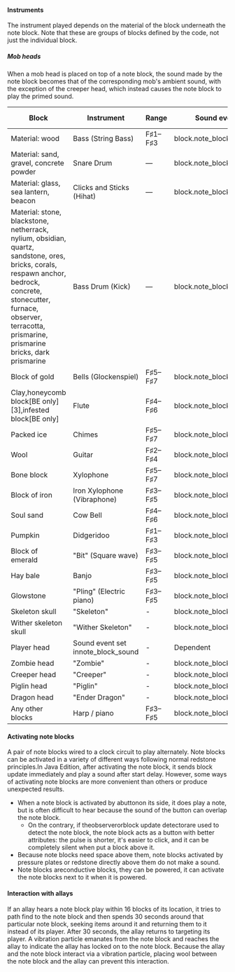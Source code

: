#### Instruments
The instrument played depends on the material of the block underneath the note block. Note that these are groups of blocks defined by the code, not just the individual block.

##### Mob heads
When a mob head is placed on top of a note block, the sound made by the note block becomes that of the corresponding mob's ambient sound, with the exception of the creeper head, which instead causes the note block to play the primed sound.

| Block                                                                                                                                                                                                                             | Instrument                         | Range   | Sound event names (Java)                 | Sound event names (Bedrock) |
|-----------------------------------------------------------------------------------------------------------------------------------------------------------------------------------------------------------------------------------|------------------------------------|---------|------------------------------------------|-----------------------------|
| Material: wood                                                                                                                                                                                                                    | Bass (String Bass)                 | F♯1–F♯3 | block.note_block.bass                    | note.bass                   |
| Material: sand, gravel, concrete powder                                                                                                                                                                                           | Snare Drum                         | —       | block.note_block.snare                   | note.snare                  |
| Material: glass, sea lantern, beacon                                                                                                                                                                                              | Clicks and Sticks (Hihat)          | —       | block.note_block.hat                     | note.hat                    |
| Material: stone, blackstone, netherrack, nylium, obsidian, quartz, sandstone, ores, bricks, corals, respawn anchor, bedrock, concrete, stonecutter, furnace, observer, terracotta, prismarine, prismarine bricks, dark prismarine | Bass Drum (Kick)                   | —       | block.note_block.basedrum                | note.bd                     |
| Block of gold                                                                                                                                                                                                                     | Bells (Glockenspiel)               | F♯5–F♯7 | block.note_block.bell                    | note.bell                   |
| Clay,honeycomb block‌[BE  only][3],infested block‌[BE  only]                                                                                                                                                                      | Flute                              | F♯4–F♯6 | block.note_block.flute                   | note.flute                  |
| Packed ice                                                                                                                                                                                                                        | Chimes                             | F♯5–F♯7 | block.note_block.chime                   | note.chime                  |
| Wool                                                                                                                                                                                                                              | Guitar                             | F♯2–F♯4 | block.note_block.guitar                  | note.guitar                 |
| Bone block                                                                                                                                                                                                                        | Xylophone                          | F♯5–F♯7 | block.note_block.xylophone               | note.xylophone              |
| Block of iron                                                                                                                                                                                                                     | Iron Xylophone (Vibraphone)        | F♯3–F♯5 | block.note_block.iron_xylophone          | note.iron_xylophone         |
| Soul sand                                                                                                                                                                                                                         | Cow Bell                           | F♯4–F♯6 | block.note_block.cow_bell                | note.cow_bell               |
| Pumpkin                                                                                                                                                                                                                           | Didgeridoo                         | F♯1–F♯3 | block.note_block.didgeridoo              | note.didgeridoo             |
| Block of emerald                                                                                                                                                                                                                  | "Bit" (Square wave)                | F♯3–F♯5 | block.note_block.bit                     | note.bit                    |
| Hay bale                                                                                                                                                                                                                          | Banjo                              | F♯3–F♯5 | block.note_block.banjo                   | note.banjo                  |
| Glowstone                                                                                                                                                                                                                         | "Pling" (Electric piano)           | F♯3–F♯5 | block.note_block.pling                   | note.pling                  |
| Skeleton skull                                                                                                                                                                                                                    | "Skeleton"                         | -       | block.note_block.imitate.skeleton        | note.skeleton               |
| Wither skeleton skull                                                                                                                                                                                                             | "Wither Skeleton"                  | -       | block.note_block.imitate.wither_skeleton | note.witherskeleton         |
| Player head                                                                                                                                                                                                                       | Sound event set innote_block_sound | -       | Dependent                                | Dependent                   |
| Zombie head                                                                                                                                                                                                                       | "Zombie"                           | -       | block.note_block.imitate.zombie          | note.zombie                 |
| Creeper head                                                                                                                                                                                                                      | "Creeper"                          | -       | block.note_block.imitate.creeper         | note.creeper                |
| Piglin head                                                                                                                                                                                                                       | "Piglin"                           | -       | block.note_block.imitate.piglin          | note.piglin                 |
| Dragon head                                                                                                                                                                                                                       | "Ender Dragon"                     | -       | block.note_block.imitate.ender_dragon    | note.enderdragon            |
| Any other blocks                                                                                                                                                                                                                  | Harp / piano                       | F♯3–F♯5 | block.note_block.harp                    | note.harp                   |

#### Activating note blocks
A pair of note blocks wired to a clock circuit to play alternately.
Note blocks can be activated in a variety of different ways following normal redstone principles.In Java Edition, after activating the note block, it sends block update immediately and play a sound after start delay. However, some ways of activating note blocks are more convenient than others or produce unexpected results. 

- When a note block is activated by abuttonon its side, it does play a note, but is often difficult to hear because the sound of the button can overlap the note block.
	- On the contrary, if theobserverorblock update detectorare used to detect the note block, the note block acts as a button with better attributes: the pulse is shorter, it's easier to click, and it can be completely silent when put a block above it.
- Because note blocks need space above them, note blocks activated by pressure plates or redstone directly above them do not make a sound.
- Note blocks areconductive blocks, they can be powered, it can activate the note blocks next to it when it is powered.

#### Interaction with allays
If an allay hears a note block play within 16 blocks of its location, it tries to path find to the note block and then spends 30 seconds around that particular note block, seeking items around it and returning them to it instead of its player. After 30 seconds, the allay returns to targeting its player. A vibration particle emanates from the note block and reaches the allay to indicate the allay has locked on to the note block. Because the allay and the note block interact via a vibration particle, placing wool between the note block and the allay can prevent this interaction.

